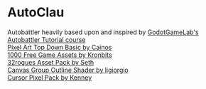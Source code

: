 # AutoClau
Autobattler heavily based upon and inspired by [GodotGameLab's Autobattler Tutorial course](https://www.youtube.com/watch?v=2dIZu8jyHmg&list=PL6SABXRSlpH_0UEV3gJ53I7a2eGL8pqs3) <br>
[Pixel Art Top Down Basic by Cainos](https://cainos.itch.io/pixel-art-top-down-basic) <br>
[1000 Free Game Assets by Kronbits](https://kronbits.itch.io/particle-pack) <br>
[32rogues Asset Pack by Seth](https://sethbb.itch.io/32rogues) <br>
[Canvas Group Outline Shader by ligiorgio](https://godotshaders.com/shader/canvas-group-outline/) <br>
[Cursor Pixel Pack by Kenney](https://kenney.nl/assets/cursor-pixel-pack) <br>

